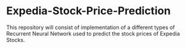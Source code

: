 # Expedia-Stock-Price-Prediction

This repository will consist of implementation of a different types of Recurrent Neural Network used to predict the stock prices of Expedia Stocks.
